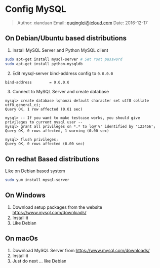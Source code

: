 Config MySQL
============
> Author: xianduan
> Email: quqinglei@icloud.com
> Date: 2016-12-17

On Debian/Ubuntu based distributions
---------------------------------------

1. Install MySQL Server and Python MySQL client
```bash
sudo apt-get install mysql-server # Set root password
sudo apt-get install python-mysqldb
```
2. Edit mysql-server bind-address config to `0.0.0.0`
```bash
bind-address		= 0.0.0.0
```

3. Connect to MySQL Server and create database
```mysql
mysql> create database lqhanzi default character set utf8 collate utf8_general_ci;
Query OK, 1 row affected (0.01 sec)

mysql> -- If you want to make testcase works, you should give privileges to current mysql user --
mysql> grant all privileges on *.* to lq@'%' identified by '123456'; 
Query OK, 0 rows affected, 1 warning (0.00 sec)

mysql> flush privileges;
Query OK, 0 rows affected (0.00 sec)
```
On redhat Based distributions
-----------------------------
Like on Debian based system
```bash
sudo yum install mysql-server
```

On Windows
----------
1. Download setup packages from the website https://www.mysql.com/downloads/
2. Install it
3. Like Debian

On macOs
--------
1. Download MySQL Server from https://www.mysql.com/downloads/
2. Install it 
3. Just do next ... like Debian

